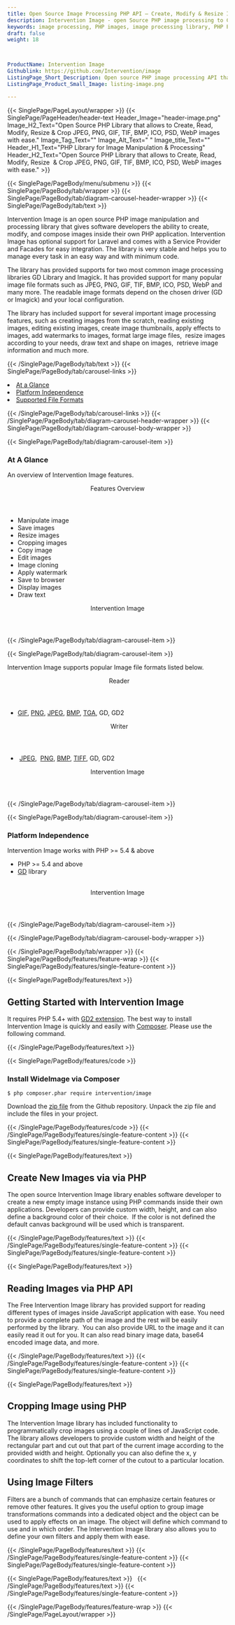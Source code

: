 ```yaml
---
title: Open Source Image Processing PHP API – Create, Modify & Resize Images
description: Intervention Image - open Source PHP image processing to Create, Read, Modify, Resize  & Crop JPEG, PNG, GIF, TIF, BMP, ICO, PSD, WebP images with ease.
keywords: image processing, PHP images, image processing library, PHP PNG API, PHP JPG, PHP image API, PHP Image creation, Modify images, Image filtering API, PHP  fade image , image filtering  API, image animation, 3d image  rendering, plasma effect, PHP Image Binarization, Display images, Transform images in PHP
draft: false
weight: 18



ProductName: Intervention Image
Githublink: https://github.com/Intervention/image
ListingPage_Short_Description: Open source PHP image processing API that enables software developers to create, edit & manipulate popular image formats like JPEG, PNG, GIF, TIF, BMP, ICO, PSD and WebP.
ListingPage_Product_Small_Image: listing-image.png 

---
```


{{< SinglePage/PageLayout/wrapper >}}
{{< SinglePage/PageHeader/header-text
Header_Image="header-image.png"
Image_H2_Text="Open Source PHP Library that allows to Create, Read, Modify, Resize  & Crop JPEG, PNG, GIF, TIF, BMP, ICO, PSD, WebP images with ease."
Image_Tag_Text=""
Image_Alt_Text=" "
Image_title_Text=""
Header_H1_Text="PHP Library for Image Manipulation & Processing"
Header_H2_Text="Open Source PHP Library that allows to Create, Read, Modify, Resize  & Crop JPEG, PNG, GIF, TIF, BMP, ICO, PSD, WebP images with ease." >}}

{{< SinglePage/PageBody/menu/submenu >}}
{{< SinglePage/PageBody/tab/wrapper >}}
{{< SinglePage/PageBody/tab/diagram-carousel-header-wrapper >}}
{{< SinglePage/PageBody/tab/text >}}



<p>Intervention Image is an open source PHP image manipulation and processing library that gives software developers the ability to create, modify, and compose images inside their own PHP application. Intervention Image has optional support for Laravel and comes with a Service Provider and Facades for easy integration. The library is very stable and helps you to manage every task in an easy way and with minimum code.</p>
<p>The library has provided supports for two most common image processing libraries GD Library and Imagick<strong>.</strong> It has provided support for many popular image file formats such as JPEG, PNG, GIF, TIF, BMP, ICO, PSD, WebP and many more. The readable image formats depend on the chosen driver (GD or Imagick) and your local configuration.</p>
<p>The library has included support for several important image processing features, such as creating images from the scratch, reading existing images, editing existing images, create image thumbnails, apply effects to images, add watermarks to images, format large image files,  resize images according to your needs, draw text and shape on images,  retrieve image information and much more.</p>

{{< /SinglePage/PageBody/tab/text >}}
{{< SinglePage/PageBody/tab/carousel-links >}}

<li data-target="#diagramcarousel" data-slide-to="0"><a href="#">At a Glance</a></li>
<li data-target="#diagramcarousel" data-slide-to="2"><a href="#">Platform Independence</a></li>
<li data-target="#diagramcarousel" data-slide-to="1"><a class="activetab" href="#">Supported File Formats</a></li>


{{< /SinglePage/PageBody/tab/carousel-links >}}
{{< /SinglePage/PageBody/tab/diagram-carousel-header-wrapper >}}
{{< SinglePage/PageBody/tab/diagram-carousel-body-wrapper >}}

{{< SinglePage/PageBody/tab/diagram-carousel-item >}}
<h3>At A Glance</h3>
<p>An overview of Intervention Image features.</p>
<div class="diagram1 d1-poi">
<div class="d1-row">
<div class="d1-col d1-right"><header>Features Overview</header>
<ul>
<li>Manipulate image</li>
<li>Save images</li>
<li>Resize images</li>
<li>Cropping images</li>
<li>Copy image</li>
<li>Edit images</li>
<li>Image cloning</li>
<li>Apply watermark</li>
<li>Save to browser</li>
<li>Display images</li>
<li>Draw text </li>
</ul>
</div>
</div>
<div class="d1-logo" style="border: none;"><header>Intervention Image</header><footer><small></small></footer></div>
<!--/logo--></div>
<!--/diagram1-->
{{< /SinglePage/PageBody/tab/diagram-carousel-item >}}

{{< SinglePage/PageBody/tab/diagram-carousel-item >}}
<p>Intervention Image supports popular Image file formats listed below.</p>
<div class="diagram1 d2  d1-poi">
<div class="d1-row">
<div class="d1-col d1-left"><header><i class="fa fa-arrows-v "> </i> Reader</header>
<ul>
<li>
<a href="https://docs.fileformat.com/image/gif/">GIF</a>,
<a href="https://docs.fileformat.com/image/png/">PNG</a>,
<a href="https://docs.fileformat.com/image/jpeg/">JPEG</a>,
<a href="https://docs.fileformat.com/image/bmp/">BMP</a>,
<a href="https://docs.fileformat.com/image/tga/">TGA</a>, 
GD, GD2 </li>
</ul>
</div>
<!--/left-->
<div class="d1-col d1-right"><header><i class="fa  fa-long-arrow-down"> </i> Writer</header>
<ul>
<li> <a href="https://docs.fileformat.com/image/jpeg/">JPEG</a>,  <a href="https://docs.fileformat.com/image/png/">PNG</a>, <a href="https://docs.fileformat.com/image/bmp/">BMP</a>, <a href="https://docs.fileformat.com/image/tiff/">TIFF</a>, GD, GD2</li>
</ul>
</div>
<!--/right--></div>
<!--/row-->
<div class="d1-logo" style="border: none;"><header>Intervention Image</header><footer><small></small></footer></div>
<!--/logo--></div>
<!--/diagram2-->
{{< /SinglePage/PageBody/tab/diagram-carousel-item >}}

{{< SinglePage/PageBody/tab/diagram-carousel-item >}}
<h3>Platform Independence</h3>
<p>Intervention Image works with PHP &gt;= 5.4 & above</p>
<div class="diagram1 d1-poi">
<div class="d1-row">
<div class="d1-col d1-right">
<ul>
<li>PHP &gt;= 5.4 and above</li>
<li><a href="https://www.php.net/manual/en/book.image.html">GD</a> library</li>
</ul>
<!--/right--></div>
<!--/left-->
<div class="d1-col d1-right"> </div>
<!--/right--></div>
<!--/row-->
<div class="d1-logo" style="border: none;"><header>Intervention Image</header><footer><small></small></footer></div>
<!--/logo--></div>
<!--/diagram2 -->
{{< /SinglePage/PageBody/tab/diagram-carousel-item >}}

{{< /SinglePage/PageBody/tab/diagram-carousel-body-wrapper >}}

{{< /SinglePage/PageBody/tab/wrapper >}}
{{< SinglePage/PageBody/features/feature-wrap >}}
{{< SinglePage/PageBody/features/single-feature-content >}}

{{< SinglePage/PageBody/features/text >}}
<h2 class="h2title">Getting Started with Intervention Image</h2>
<p>It requires PHP 5.4+ with <a href="https://www.php.net/manual/en/book.image.php">GD2 extension</a>. The best way to install Intervention Image is quickly and easily with <a href="https://getcomposer.org/">Composer</a>. Please use the following command.</p>
{{< /SinglePage/PageBody/features/text >}}

{{< SinglePage/PageBody/features/code >}}
<h3><strong>Install WideImage via Composer</strong></h3>
<pre><code class="html">$ php composer.phar require intervention/image </code></pre>

<p>Download the <a href="https://github.com/smottt/WideImage/archive/master.zip">zip file</a> from the Github repository. Unpack the zip file and include the files in your project.</p>

{{< /SinglePage/PageBody/features/code >}}
{{< /SinglePage/PageBody/features/single-feature-content >}}
{{< SinglePage/PageBody/features/single-feature-content >}}

{{< SinglePage/PageBody/features/text >}}
<h2 class="h2title">Create New Images via via PHP</h2>
<p>The open source Intervention Image library enables software developer to create a new empty image instance using PHP commands inside their own applications. Developers can provide custom width, height, and can also define a background color of their choice.  If the color is not defined the default canvas background will be used which is transparent.</p>

{{< /SinglePage/PageBody/features/text >}}
{{< /SinglePage/PageBody/features/single-feature-content >}}
{{< SinglePage/PageBody/features/single-feature-content >}}

{{< SinglePage/PageBody/features/text >}}
<h2 class="h2title">Reading Images via PHP API</h2>
<p>The Free Intervention Image library has provided support for reading different types of images inside JavaScript application with ease. You need to provide a complete path of the image and the rest will be easily performed by the library.  You can also provide URL to the image and it can easily read it out for you. It can also read binary image data, base64 encoded image data, and more.</p>

{{< /SinglePage/PageBody/features/text >}}
{{< /SinglePage/PageBody/features/single-feature-content >}}
{{< SinglePage/PageBody/features/single-feature-content >}}

{{< SinglePage/PageBody/features/text >}}
<h2 class="h2title">Cropping Image using PHP</h2>
<p>The Intervention Image library has included functionality to programmatically crop images using a couple of lines of JavaScript code. The library allows developers to provide custom width and height of the rectangular part and cut out that part of the current image according to the provided width and height. Optionally you can also define the x, y coordinates to shift the top-left corner of the cutout to a particular location.</p>
<h2 class="h2title">Using Image Filters</h2>
<p>Filters are a bunch of commands that can emphasize certain features or remove other features. It gives you the useful option to group image transformations commands into a dedicated object and the object can be used to apply effects on an image. The object will define which command to use and in which order. The Intervention Image library also allows you to define your own filters and apply them with ease.</p>

{{< /SinglePage/PageBody/features/text >}}
{{< /SinglePage/PageBody/features/single-feature-content >}}
{{< SinglePage/PageBody/features/single-feature-content >}}

{{< SinglePage/PageBody/features/text >}}
 
{{< /SinglePage/PageBody/features/text >}}
{{< /SinglePage/PageBody/features/single-feature-content >}}

{{< /SinglePage/PageBody/features/feature-wrap >}}
{{< /SinglePage/PageLayout/wrapper >}}